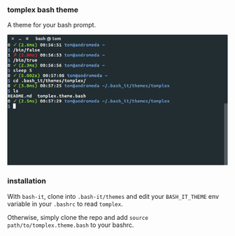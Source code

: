 ### tomplex bash theme

A theme for your bash prompt.

![prompt example](https://github.com/tomplex/tomplex-bash-theme/blob/master/tomplex-theme-example.png)

### installation

With `bash-it`, clone into `.bash-it/themes` and edit your `BASH_IT_THEME` env variable in your `.bashrc` to read `tomplex`.

Otherwise, simply clone the repo and add `source path/to/tomplex.theme.bash` to your bashrc.

